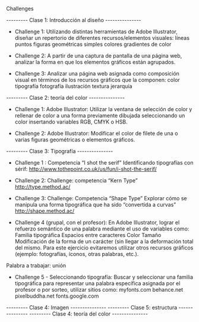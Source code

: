 Challenges

---------   Clase 1: Introducción al diseño   ---------------

* Challenge 1: 
Utilizando distintas herramientas de Adobe Illustrator, diseñar un repertorio de diferentes recursos/elementos visuales:
líneas
puntos
figuras geométricas simples
colores
gradientes de color

* Challenge 2: 
A partir de una captura de pantalla de una página web, analizar la forma en que los elementos gráficos están agrupados.

* Challenge 3: 
Analizar una página web asignada como composición visual en términos de los recursos gráficos que la componen:
color
tipografía
fotografía
ilustración
textura
jerarquía

---------   Clase 2: teoría del color    ---------------

* Challenge 1:
Adobe Illustrator: Utilizar la ventana de selección de color y rellenar de color a una forma previamente dibujada seleccionando un color insertando variables RGB, CMYK o HSB.

* Challenge 2:
Adobe Illustrator: Modificar el color de filete de una o varias figuras geométricas o elementos gráficos.


---------   Clase 3: Tipografía    ---------------
* Challenge 1 : Competencia “I shot the serif”
Identificando tipografías con sérif:
http://www.tothepoint.co.uk/us/fun/i-shot-the-serif/

* Challenge 2: Challenge: competencia “Kern Type”
http://type.method.ac/

* Challenge 3: Challenge: Competencia “Shape Type”
Explorar cómo se manipula una forma tipográfica que ha sido “convertida 
a curvas”
http://shape.method.ac/

* Challenge 4 (grupal, con el profesor):
En Adobe Illustrator, lograr el refuerzo semántico de una palabra mediante el uso de variables como:
Familia tipográfica
Espacios entre caracteres
Color
Tamaño
Modificación de la forma de un carácter (sin llegar a la deformación total del mismo.
Para este ejercicio evitaremos utilizar otros recursos gráficos (ejemplo: fotografías, íconos, otras palabras, etc.).

Palabra a trabajar:
unión

* Challenge 5 - Seleccionando tipografía:
Buscar y seleccionar una familia tipográfica para representar una palabra específica asignada por el profesor o por sorteo, utilizar sitios como:
myfonts.com
behance.net
pixelbuddha.net
fonts.google.com


---------   Clase 4: Imagen    ---------------
---------   Clase 5: estructura    ---------------
---------   Clase 4: teoría del color    ---------------
